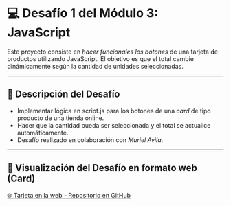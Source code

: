 # 💻 Desafío 1 del Módulo 3: JavaScript

Este proyecto consiste en *hacer funcionales los botones* de una tarjeta de productos utilizando JavaScript. El objetivo es que el total cambie dinámicamente según la cantidad de unidades seleccionadas.

---

## 📝 Descripción del Desafío
- Implementar lógica en script.js para los botones de una *card* de tipo producto de una tienda online.
- Hacer que la cantidad pueda ser seleccionada y el total se actualice automáticamente.
- Desafío realizado en colaboración con *Muriel Avila*.

---

## 🔗 Visualización del Desafío en formato web (Card)
[🌐 Tarjeta en la web - Repositorio en GitHub](https://github.com/LuisCifuentesP/Calculadora-en-Web)
